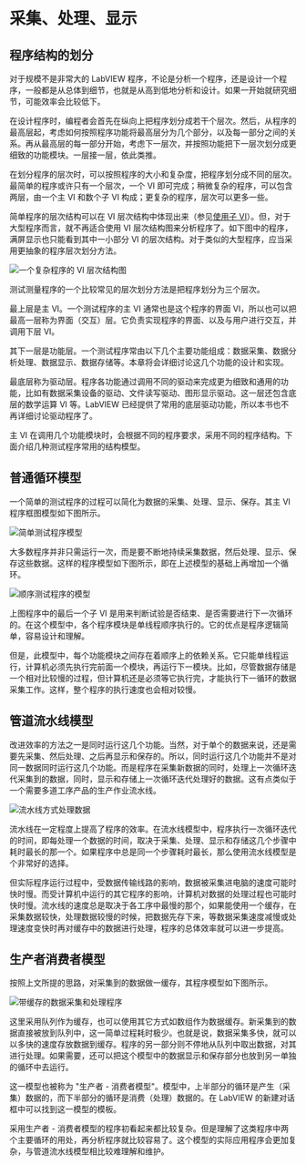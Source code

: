 # 采集、处理、显示

## 程序结构的划分

对于规模不是非常大的 LabVIEW 程序，不论是分析一个程序，还是设计一个程序，一般都是从总体到细节，也就是从高到低地分析和设计。如果一开始就研究细节，可能效率会比较低下。

在设计程序时，编程者会首先在纵向上把程序划分成若干个层次。然后，从程序的最高层起，考虑如何按照程序功能将最高层分为几个部分，以及每一部分之间的关系。再从最高层的每一部分开始，考虑下一层次，并按照功能把下一层次划分成更细致的功能模块。一层接一层，依此类推。

在划分程序的层次时，可以按照程序的大小和复杂度，把程序划分成不同的层次。最简单的程序或许只有一个层次，一个 VI 即可完成；稍微复杂的程序，可以包含两层，由一个主 VI 和数个子 VI 构成；更复杂的程序，层次可以更多一些。

简单程序的层次结构可以在 VI 层次结构中体现出来（参见[使用子 VI](ramp_up_complex_vis#使用子-vi)）。但，对于大型程序而言，就不再适合使用 VI 层次结构图来分析程序了。如下图中的程序，满屏显示也只能看到其中一小部分 VI 的层次结构。对于类似的大型程序，应当采用更抽象的程序层次划分方法。

![](images/image443.png "一个复杂程序的 VI 层次结构图")

测试测量程序的一个比较常见的层次划分方法是把程序划分为三个层次。

最上层是主 VI。一个测试程序的主 VI 通常也是这个程序的界面 VI，所以也可以把最高一层称为界面（交互）层。它负责实现程序的界面、以及与用户进行交互，并调用下层 VI。

其下一层是功能层。一个测试程序常由以下几个主要功能组成：数据采集、数据分析处理、数据显示、数据存储等。本章将会详细讨论这几个功能的设计和实现。

最底层称为驱动层。程序各功能通过调用不同的驱动来完成更为细致和通用的功能，比如有数据采集设备的驱动、文件读写驱动、图形显示驱动。这一层还包含底层的数学运算 VI 等。LabVIEW 已经提供了常用的底层驱动功能，所以本书也不再详细讨论驱动程序了。

主 VI 在调用几个功能模块时，会根据不同的程序要求，采用不同的程序结构。下面介绍几种测试程序常用的结构模型。

## 普通循环模型

一个简单的测试程序的过程可以简化为数据的采集、处理、显示、保存。其主 VI 程序框图模型如下图所示。

![](images/image444.png "简单测试程序模型")

大多数程序并非只需运行一次，而是要不断地持续采集数据，然后处理、显示、保存这些数据。这样的程序模型如下图所示，即在上述模型的基础上再增加一个循环。

![](images/image445.png "顺序测试程序的模型")

上图程序中的最后一个子 VI 是用来判断试验是否结束、是否需要进行下一次循环的。在这个模型中，各个程序模块是单线程顺序执行的。它的优点是程序逻辑简单，容易设计和理解。

但是，此模型中，每个功能模块之间存在着顺序上的依赖关系。它只能单线程运行，计算机必须先执行完前面一个模块，再运行下一模块。比如，尽管数据存储是一个相对比较慢的过程，但计算机还是必须等它执行完，才能执行下一循环的数据采集工作。这样，整个程序的执行速度也会相对较慢。

## 管道流水线模型

改进效率的方法之一是同时运行这几个功能。当然，对于单个的数据来说，还是需要先采集、然后处理、之后再显示和保存的。所以，同时运行这几个功能并不是对同一数据同时运行这几个功能。而是程序在采集新数据的同时，处理上一次循环迭代采集到的数据，同时，显示和存储上一次循环迭代处理好的数据。这有点类似于一个需要多道工序产品的生产作业流水线。

![](images/image446.png "流水线方式处理数据")

流水线在一定程度上提高了程序的效率。在流水线模型中，程序执行一次循环迭代的时间，即每处理一个数据的时间，取决于采集、处理、显示和存储这几个步骤中耗时最长的那一个。如果程序中总是同一个步骤耗时最长，那么使用流水线模型是个非常好的选择。

但实际程序运行过程中，受数据传输线路的影响，数据被采集进电脑的速度可能时快时慢。而受计算机中运行的其它程序的影响，计算机对数据的处理过程也可能时快时慢。流水线的速度总是取决于各工序中最慢的那个，如果能使用一个缓存，在采集数据较快，处理数据较慢的时候，把数据先存下来，等数据采集速度减慢或处理速度变快时再对缓存中的数据进行处理，程序的总体效率就可以进一步提高。

## 生产者消费者模型

按照上文所提的思路，对采集到的数据做一缓存，其程序模型如下图所示。

![](images/image447.png "带缓存的数据采集和处理程序")

这里采用队列作为缓存，也可以使用其它方式如数组作为数据缓存。新采集到的数据直接被放到队列中，这一简单过程耗时极少。也就是说，数据采集多快，就可以以多快的速度存放数据到缓存。程序的另一部分则不停地从队列中取出数据，对其进行处理。如果需要，还可以把这个模型中的数据显示和保存部分也放到另一单独的循环中去运行。

这一模型也被称为 "生产者 - 消费者模型"。模型中，上半部分的循环是产生（采集）数据的，而下半部分的循环是消费（处理）数据的。在 LabVIEW 的新建对话框中可以找到这一模型的模板。

采用生产者 - 消费者模型的程序初看起来都比较复杂。但是理解了这类程序中两个主要循环的用处，再分析程序就比较容易了。这个模型的实际应用程序会更加复杂，与管道流水线模型相比较难理解和维护。
